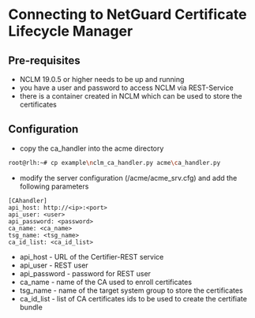 <!-- markdownlint-disable  MD013 -->
<!-- CA handler for NetGuard Certificate Lifecycle Manager -->
# Connecting to NetGuard Certificate Lifecycle Manager

## Pre-requisites

- NCLM 19.0.5 or higher needs to be up and running
- you have a user and password to access NCLM via REST-Service
- there is a container created in NCLM which can be used to store the certificates

## Configuration

- copy the ca_handler into the acme directory

```bash
root@rlh:~# cp example\nclm_ca_handler.py acme\ca_handler.py
```

- modify the server configuration (/acme/acme_srv.cfg) and add the following parameters

```config
[CAhandler]
api_host: http://<ip>:<port>
api_user: <user>
api_password: <password>
ca_name: <ca_name>
tsg_name: <tsg_name>
ca_id_list: <ca_id_list>
```

- api_host - URL of the Certifier-REST service
- api_user - REST user
- api_password - password for REST user
- ca_name - name of the CA used to enroll certificates
- tsg_name - name of the target system group to store the certificates
- ca_id_list - list of CA certificates ids to be used to create the certifiate bundle
